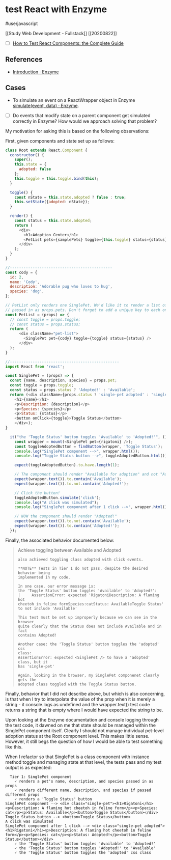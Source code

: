 # test React with Enzyme
#use/javascript

[[Study Web Development - Fullstack]]
[[20200822]]

- [ ] [How to Test React Components: the Complete Guide](https://www.freecodecamp.org/news/testing-react-hooks/)
## References
* [Introduction · Enzyme](https://enzymejs.github.io/enzyme/)
## Cases
* To simulate an event on a ReactWrapper object in Enzyme [simulate(event, data) · Enzyme](https://enzymejs.github.io/enzyme/docs/api/ReactWrapper/simulate.html).

- [ ] Do events that modify state on a parent component get simulated correctly in Enzyme? How would we approach solving that problem?

My motivation for asking this is based on the following observations:

First, given components and state set up as follows:
```javascript
class Root extends React.Component {
  constructor() {
    super();
    this.state = {
      adopted: false
    };
    this.toggle = this.toggle.bind(this);
  }

  toggle() {
    const nState = this.state.adopted ? false : true;
    this.setState({adopted: nState});
  }

  render() {
    const status = this.state.adopted;
    return (
      <div>
        <h1>Adoption Center</h1>
        <PetList pets={samplePets} toggle={this.toggle} status={status} />
      </div>
    );
  }
}

//---------------------------------------------
const cody = {
  id: 2,
  name: 'Cody',
  description: 'Adorable pug who loves to hug',
  species: 'dog',
};

// PetList only renders one SinglePet. We'd like it to render a list of pets,
// passed in as props.pets. Don't forget to add a unique key to each one!
const PetList = (props) => {
  // const toggle = props.toggle;
  // const status = props.status;
  return (
      <div className="pet-list">
        <SinglePet pet={cody} toggle={toggle} status={status} />
      </div>
  );
}

//------------------------------------------------
import React from 'react';

const SinglePet = (props) => {
  const {name, description, species} = props.pet;
  const toggle = props.toggle;
  const status = props.status ? 'Adopted!' : 'Available';
  return (<div className={props.status ? 'single-pet adopted' : 'single-pet'}>
    <h1>{name}</h1>
    <p>Description: {description}</p>
    <p>Species: {species}</p>
    <p>Status: {status}</p>
    <button onClick={toggle}>Toggle Status</button>
    </div>);
}
```

```javascript
  it("the 'Toggle Status' button toggles 'Available' to 'Adopted!'", () => {
    const wrapper = mount(<SinglePet pet={rigatoni} />);
    const toggleAdoptedButton = findButton(wrapper, 'Toggle Status');
    console.log("SinglePet component -->", wrapper.html());
    console.log("Toggle Status button -->", toggleAdoptedButton.html());

    expect(toggleAdoptedButton).to.have.length(1);

    // The component should render "Available for adoption" and not "Adopted!"
    expect(wrapper.text()).to.contain('Available');
    expect(wrapper.text()).to.not.contain('Adopted!');

    // Click the button!
    toggleAdoptedButton.simulate('click');
    console.log("A click was simulated");
    console.log("SinglePet component after 1 click -->", wrapper.html());

    // NOW the component should render "Adopted!"
    expect(wrapper.text()).to.not.contain('Available');
    expect(wrapper.text()).to.contain('Adopted!');
  });
```
Finally, the associated behavior documented below:

> Achieve toggling between Available and Adopted  
>   
>     also achieved toggling class adopted with click events.  
>   
>     **NOTE** Tests in Tier 1 do not pass, despite the desired behavior being  
>     implemented in my code.  
>   
>     In one case, our error message is:  
>     the 'Toggle Status' button toggles 'Available' to 'Adopted!':  
>     │     AssertionError: expected 'RigatoniDescription: A flaming hot  
>     cheetoh in feline formSpecies:catStatus: AvailableToggle Status' to not include 'Available'  
>   
>     This test must be set up improperly because we can see in the browser  
>     quite clearly that the Status does not include Available and in fact  
>     contains Adopted!  
>   
>     Another case: the 'Toggle Status' button toggles the 'adopted' css  
>     class:  
>     AssertionError: expected <SinglePet /> to have a 'adopted' class, but it  
>     has 'single-pet'  
>   
>     Again, looking in the browser, my SinglePet componenet clearly gets the  
>     adopted class toggled with the Toggle Status button.  

Finally, behavior that I did not describe above, but which is also concerning, is that when I try to interpolate the value of the prop when it is merely a string - it console.logs as undefined and the wrapper.text() test code returns a string that is empty where I would have expected the string to be.

Upon looking at the Enzyme documentation and console logging through the test code, it dawned on me that state should be managed within the SinglePet component itself. Clearly I should not manage individual pet-level adoption status at the Root component level. This makes little sense. However, it still begs the question of how I would be able to test something like this.

When I refactor so that SinglePet is a class component with instance method toggle and managing state at that level, the tests pass and my test output is as expected:

```
  Tier 1: SinglePet component
    ✓ renders a pet's name, description, and species passed in as props
    ✓ renders different name, description, and species if passed different props
    ✓ renders a 'Toggle Status' button
SinglePet component --> <div class="single-pet"><h1>Rigatoni</h1><p>Description: A flaming hot cheetoh in feline form</p><p>Species: cat</p><p>Status: Available</p><button>Toggle Status</button></div>
Toggle Status button --> <button>Toggle Status</button>
A click was simulated
SinglePet component after 1 click --> <div class="single-pet adopted"><h1>Rigatoni</h1><p>Description: A flaming hot cheetoh in feline form</p><p>Species: cat</p><p>Status: Adopted!</p><button>Toggle Status</button></div>
    ✓ the 'Toggle Status' button toggles 'Available' to 'Adopted!'
    ✓ the 'Toggle Status' button toggles 'Adopted!' to 'Available'
    ✓ the 'Toggle Status' button toggles the 'adopted' css class
```